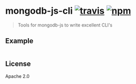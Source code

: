 # mongodb-js-cli [![travis][travis_img]][travis_url] [![npm][npm_img]][npm_url]

> Tools for mongodb-js to write excellent CLI&#x27;s

## Example

```javascript
```

## License

Apache 2.0

[travis_img]: https://img.shields.io/travis/mongodb-js/mongodb-js-cli.svg
[travis_url]: https://travis-ci.org/mongodb-js/mongodb-js-cli
[npm_img]: https://img.shields.io/npm/v/mongodb-js-cli.svg
[npm_url]: https://npmjs.org/package/mongodb-js-cli
